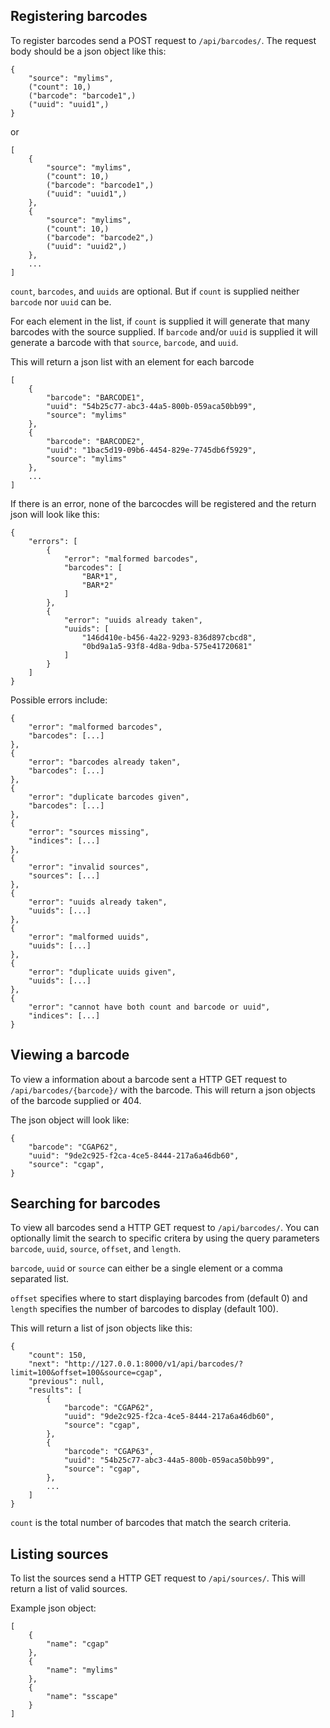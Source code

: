 ## Registering barcodes
To register barcodes send a POST request to `/api/barcodes/`. The request body should be a json object like this:

	{
		"source": "mylims",
		("count": 10,)
		("barcode": "barcode1",)
		("uuid": "uuid1",)
	}

or

	[
		{
			"source": "mylims",
			("count": 10,)
			("barcode": "barcode1",)
			("uuid": "uuid1",)
		},
		{
			"source": "mylims",
			("count": 10,)
			("barcode": "barcode2",)
			("uuid": "uuid2",)
		},
		...
	]
	
`count`, `barcodes`, and `uuids`	are optional. But if `count` is supplied neither `barcode` nor `uuid` can be.

For each element in the list, if `count` is supplied it will generate that many barcodes with the source supplied.
If `barcode` and/or `uuid` is supplied it will generate a barcode with that `source`, `barcode`, and `uuid`.

This will return a json list with an element for each barcode

	[
		{
			"barcode": "BARCODE1",
			"uuid": "54b25c77-abc3-44a5-800b-059aca50bb99",
			"source": "mylims"
		},
		{
			"barcode": "BARCODE2",
			"uuid": "1bac5d19-09b6-4454-829e-7745db6f5929",
			"source": "mylims"
		},
		...
	]
	
If there is an error, none of the barcocdes will be registered and the return json will look like this:
	
	{
		"errors": [
			{
				"error": "malformed barcodes",
				"barcodes": [
					"BAR*1",
					"BAR*2"
				]
			},
			{
				"error": "uuids already taken",
				"uuids": [
					"146d410e-b456-4a22-9293-836d897cbcd8",
					"0bd9a1a5-93f8-4d8a-9dba-575e41720681"
				]
			}
		]
	}
	
Possible errors include:

	{
		"error": "malformed barcodes",
		"barcodes": [...]
	},
	{
		"error": "barcodes already taken",
		"barcodes": [...]
	},
	{
		"error": "duplicate barcodes given",
		"barcodes": [...]
	},
	{
		"error": "sources missing",
		"indices": [...]
	},
	{
		"error": "invalid sources",
		"sources": [...]
	},
	{
		"error": "uuids already taken",
		"uuids": [...]
	},
	{
		"error": "malformed uuids",
		"uuids": [...]
	},
	{
		"error": "duplicate uuids given",
		"uuids": [...]
	},
	{
		"error": "cannot have both count and barcode or uuid",
		"indices": [...]
	}
	
## Viewing a barcode
To view a information about a barcode sent a HTTP GET request to `/api/barcodes/{barcode}/` with the barcode. This will return a json objects of the barcode supplied or 404.

The json object will look like:
	
	{
		"barcode": "CGAP62",
		"uuid": "9de2c925-f2ca-4ce5-8444-217a6a46db60",
		"source": "cgap",
	}
	
## Searching for barcodes
To view all barcodes send a HTTP GET request to `/api/barcodes/`. You can optionally limit the search to specific critera by using the query parameters `barcode`, `uuid`, `source`, `offset`, and `length`. 

`barcode`, `uuid` or `source` can either be a single element or a comma separated list.

`offset` specifies where to start displaying barcodes from (default 0) and `length` specifies the number of barcodes to display (default 100).

This will return a list of json objects like this:

	{
	    "count": 150,
	    "next": "http://127.0.0.1:8000/v1/api/barcodes/?limit=100&offset=100&source=cgap",
	    "previous": null,
	    "results": [
			{
				"barcode": "CGAP62",
				"uuid": "9de2c925-f2ca-4ce5-8444-217a6a46db60",
				"source": "cgap",
			},
			{
				"barcode": "CGAP63",
				"uuid": "54b25c77-abc3-44a5-800b-059aca50bb99",
				"source": "cgap",
			},
			...
		]
	}
	
`count` is the total number of barcodes that match the search criteria.	
		
	
## Listing sources
To list the sources send a HTTP GET request to `/api/sources/`. This will return a list of valid sources.

Example json object:

	[
		{
			"name": "cgap"
		},
		{
			"name": "mylims"
		},
		{
			"name": "sscape"
		}
	]